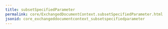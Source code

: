 ```yaml
---
title: subsetSpecifiedParameter
permalink: core/ExchangedDocumentContext.subsetSpecifiedParameter.html
jsonid: core_exchangeddocumentcontext_subsetspecifiedparameter
---
```

